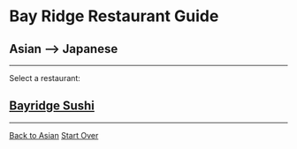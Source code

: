 # Bay Ridge Restaurant Guide
## Asian --> Japanese
---
Select a restaurant:
## [Bayridge Sushi](http://www.brsushi.com/)
---
[Back to Asian](asian/asian.md)
[Start Over](../home.md)